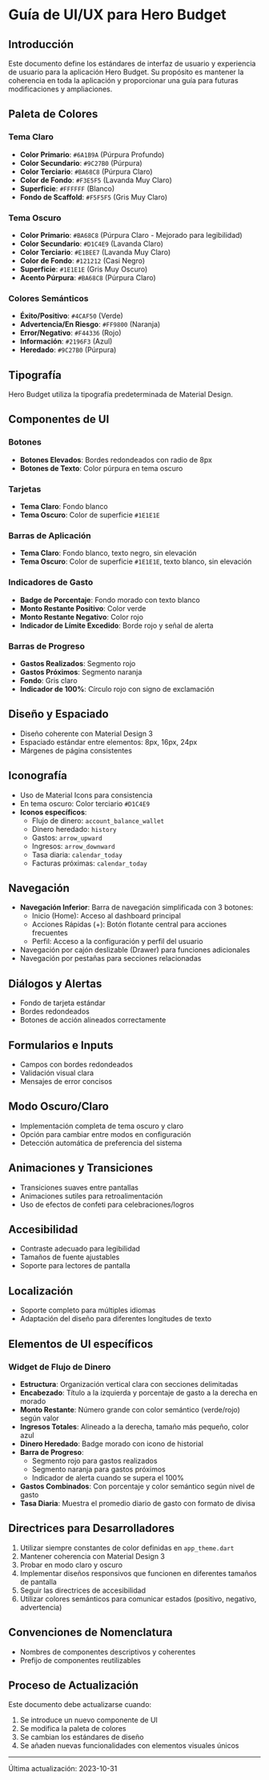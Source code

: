 # Guía de UI/UX para Hero Budget

## Introducción
Este documento define los estándares de interfaz de usuario y experiencia de usuario para la aplicación Hero Budget. Su propósito es mantener la coherencia en toda la aplicación y proporcionar una guía para futuras modificaciones y ampliaciones.

## Paleta de Colores

### Tema Claro
- **Color Primario**: `#6A1B9A` (Púrpura Profundo)
- **Color Secundario**: `#9C27B0` (Púrpura)
- **Color Terciario**: `#BA68C8` (Púrpura Claro)
- **Color de Fondo**: `#F3E5F5` (Lavanda Muy Claro)
- **Superficie**: `#FFFFFF` (Blanco)
- **Fondo de Scaffold**: `#F5F5F5` (Gris Muy Claro)

### Tema Oscuro
- **Color Primario**: `#BA68C8` (Púrpura Claro - Mejorado para legibilidad)
- **Color Secundario**: `#D1C4E9` (Lavanda Claro)
- **Color Terciario**: `#E1BEE7` (Lavanda Muy Claro)
- **Color de Fondo**: `#121212` (Casi Negro)
- **Superficie**: `#1E1E1E` (Gris Muy Oscuro)
- **Acento Púrpura**: `#BA68C8` (Púrpura Claro)

### Colores Semánticos
- **Éxito/Positivo**: `#4CAF50` (Verde)
- **Advertencia/En Riesgo**: `#FF9800` (Naranja)
- **Error/Negativo**: `#F44336` (Rojo)
- **Información**: `#2196F3` (Azul)
- **Heredado**: `#9C27B0` (Púrpura)

## Tipografía
Hero Budget utiliza la tipografía predeterminada de Material Design.

## Componentes de UI

### Botones
- **Botones Elevados**: Bordes redondeados con radio de 8px
- **Botones de Texto**: Color púrpura en tema oscuro

### Tarjetas
- **Tema Claro**: Fondo blanco
- **Tema Oscuro**: Color de superficie `#1E1E1E`

### Barras de Aplicación
- **Tema Claro**: Fondo blanco, texto negro, sin elevación
- **Tema Oscuro**: Color de superficie `#1E1E1E`, texto blanco, sin elevación

### Indicadores de Gasto
- **Badge de Porcentaje**: Fondo morado con texto blanco
- **Monto Restante Positivo**: Color verde
- **Monto Restante Negativo**: Color rojo
- **Indicador de Límite Excedido**: Borde rojo y señal de alerta

### Barras de Progreso
- **Gastos Realizados**: Segmento rojo
- **Gastos Próximos**: Segmento naranja
- **Fondo**: Gris claro
- **Indicador de 100%**: Círculo rojo con signo de exclamación

## Diseño y Espaciado
- Diseño coherente con Material Design 3
- Espaciado estándar entre elementos: 8px, 16px, 24px
- Márgenes de página consistentes

## Iconografía
- Uso de Material Icons para consistencia
- En tema oscuro: Color terciario `#D1C4E9`
- **Iconos específicos**:
  - Flujo de dinero: `account_balance_wallet`
  - Dinero heredado: `history`
  - Gastos: `arrow_upward`
  - Ingresos: `arrow_downward`
  - Tasa diaria: `calendar_today`
  - Facturas próximas: `calendar_today`

## Navegación
- **Navegación Inferior**: Barra de navegación simplificada con 3 botones:
  - Inicio (Home): Acceso al dashboard principal
  - Acciones Rápidas (+): Botón flotante central para acciones frecuentes
  - Perfil: Acceso a la configuración y perfil del usuario
- Navegación por cajón deslizable (Drawer) para funciones adicionales
- Navegación por pestañas para secciones relacionadas

## Diálogos y Alertas
- Fondo de tarjeta estándar
- Bordes redondeados
- Botones de acción alineados correctamente

## Formularios e Inputs
- Campos con bordes redondeados
- Validación visual clara
- Mensajes de error concisos

## Modo Oscuro/Claro
- Implementación completa de tema oscuro y claro
- Opción para cambiar entre modos en configuración
- Detección automática de preferencia del sistema

## Animaciones y Transiciones
- Transiciones suaves entre pantallas
- Animaciones sutiles para retroalimentación
- Uso de efectos de confeti para celebraciones/logros

## Accesibilidad
- Contraste adecuado para legibilidad
- Tamaños de fuente ajustables
- Soporte para lectores de pantalla

## Localización
- Soporte completo para múltiples idiomas
- Adaptación del diseño para diferentes longitudes de texto

## Elementos de UI específicos

### Widget de Flujo de Dinero
- **Estructura**: Organización vertical clara con secciones delimitadas
- **Encabezado**: Título a la izquierda y porcentaje de gasto a la derecha en morado
- **Monto Restante**: Número grande con color semántico (verde/rojo) según valor
- **Ingresos Totales**: Alineado a la derecha, tamaño más pequeño, color azul
- **Dinero Heredado**: Badge morado con icono de historial
- **Barra de Progreso**: 
  - Segmento rojo para gastos realizados
  - Segmento naranja para gastos próximos
  - Indicador de alerta cuando se supera el 100%
- **Gastos Combinados**: Con porcentaje y color semántico según nivel de gasto
- **Tasa Diaria**: Muestra el promedio diario de gasto con formato de divisa

## Directrices para Desarrolladores
1. Utilizar siempre constantes de color definidas en `app_theme.dart`
2. Mantener coherencia con Material Design 3
3. Probar en modo claro y oscuro
4. Implementar diseños responsivos que funcionen en diferentes tamaños de pantalla
5. Seguir las directrices de accesibilidad
6. Utilizar colores semánticos para comunicar estados (positivo, negativo, advertencia)

## Convenciones de Nomenclatura
- Nombres de componentes descriptivos y coherentes
- Prefijo de componentes reutilizables

## Proceso de Actualización
Este documento debe actualizarse cuando:
1. Se introduce un nuevo componente de UI
2. Se modifica la paleta de colores
3. Se cambian los estándares de diseño
4. Se añaden nuevas funcionalidades con elementos visuales únicos

---
Última actualización: 2023-10-31 